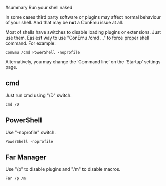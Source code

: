 ﻿#summary Run your shell naked

In some cases third party software or plugins may affect normal behaviour of your shell.
And that may be **not** a ConEmu issue at all.

Most of shells have switches to disable loading plugins or extensions.
Just use them. Easiest way to use "ConEmu /cmd ..." to force proper shell command.
For example:
```
ConEmu /cmd PowerShell -noprofile
```
Alternatively, you may change the ‘Command line’ on the ‘Startup’ settings page.

## cmd ##
Just run cmd using "/D" switch.
```
cmd /D
```

## PowerShell ##
Use "-noprofile" switch.
```
PowerShell -noprofile
```

## Far Manager ##
Use "/p" to disable plugins and "/m" to disable macros.
```
Far /p /m
```
